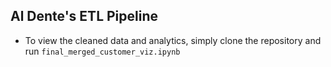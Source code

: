 ## Al Dente's ETL Pipeline
- To view the cleaned data and analytics, simply clone the repository and run `final_merged_customer_viz.ipynb`
  

